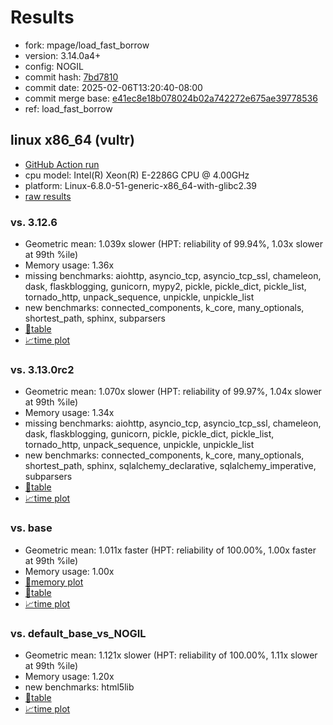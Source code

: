 # Results

- fork: mpage/load_fast_borrow
- version: 3.14.0a4+
- config: NOGIL
- commit hash: [7bd7810](https://github.com/mpage/cpython/commit/7bd7810)
- commit date: 2025-02-06T13:20:40-08:00
- commit merge base: [e41ec8e18b078024b02a742272e675ae39778536](https://github.com/python/cpython/commit/e41ec8e18b078024b02a742272e675ae39778536)
- ref: load_fast_borrow

## linux x86_64 (vultr)

- [GitHub Action run](https://github.com/facebookexperimental/free-threading-benchmarking/actions/runs/13188293630)
- cpu model: Intel(R) Xeon(R) E-2286G CPU @ 4.00GHz
- platform: Linux-6.8.0-51-generic-x86_64-with-glibc2.39
- [raw results](bm-20250206-vultr-x86_64-mpage-load_fast_borrow-3.14.0a4%2B-7bd7810.json)

### vs. 3.12.6

- Geometric mean: 1.039x slower (HPT: reliability of 99.94%, 1.03x slower at 99th %ile)
- Memory usage: 1.36x
- missing benchmarks: aiohttp, asyncio_tcp, asyncio_tcp_ssl, chameleon, dask, flaskblogging, gunicorn, mypy2, pickle, pickle_dict, pickle_list, tornado_http, unpack_sequence, unpickle, unpickle_list
- new benchmarks: connected_components, k_core, many_optionals, shortest_path, sphinx, subparsers
- [📄table](bm-20250206-vultr-x86_64-mpage-load_fast_borrow-3.14.0a4%2B-7bd7810-vs-3.12.6.md)
- [📈time plot](bm-20250206-vultr-x86_64-mpage-load_fast_borrow-3.14.0a4%2B-7bd7810-vs-3.12.6.svg)

### vs. 3.13.0rc2

- Geometric mean: 1.070x slower (HPT: reliability of 99.97%, 1.04x slower at 99th %ile)
- Memory usage: 1.34x
- missing benchmarks: aiohttp, asyncio_tcp, asyncio_tcp_ssl, chameleon, dask, flaskblogging, gunicorn, pickle, pickle_dict, pickle_list, tornado_http, unpack_sequence, unpickle, unpickle_list
- new benchmarks: connected_components, k_core, many_optionals, shortest_path, sphinx, sqlalchemy_declarative, sqlalchemy_imperative, subparsers
- [📄table](bm-20250206-vultr-x86_64-mpage-load_fast_borrow-3.14.0a4%2B-7bd7810-vs-3.13.0rc2.md)
- [📈time plot](bm-20250206-vultr-x86_64-mpage-load_fast_borrow-3.14.0a4%2B-7bd7810-vs-3.13.0rc2.svg)

### vs. base

- Geometric mean: 1.011x faster (HPT: reliability of 100.00%, 1.00x faster at 99th %ile)
- Memory usage: 1.00x
- [🧠memory plot](bm-20250206-vultr-x86_64-mpage-load_fast_borrow-3.14.0a4%2B-7bd7810-vs-base-mem.svg)
- [📄table](bm-20250206-vultr-x86_64-mpage-load_fast_borrow-3.14.0a4%2B-7bd7810-vs-base.md)
- [📈time plot](bm-20250206-vultr-x86_64-mpage-load_fast_borrow-3.14.0a4%2B-7bd7810-vs-base.svg)

### vs. default_base_vs_NOGIL

- Geometric mean: 1.121x slower (HPT: reliability of 100.00%, 1.11x slower at 99th %ile)
- Memory usage: 1.20x
- new benchmarks: html5lib
- [📄table](bm-20250206-vultr-x86_64-mpage-load_fast_borrow-3.14.0a4%2B-7bd7810-vs-default_base_vs_NOGIL.md)
- [📈time plot](bm-20250206-vultr-x86_64-mpage-load_fast_borrow-3.14.0a4%2B-7bd7810-vs-default_base_vs_NOGIL.svg)

